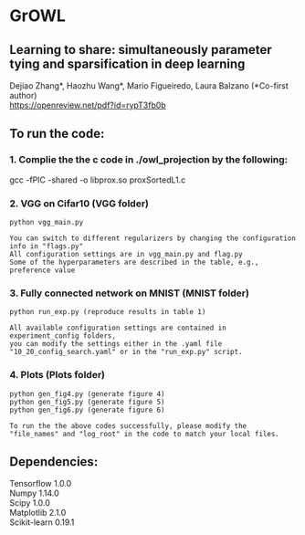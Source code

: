 # GrOWL
## Learning to share: simultaneously parameter tying and sparsification in deep learning

Dejiao Zhang*, Haozhu Wang*, Mario Figueiredo, Laura Balzano (*Co-first author)  
https://openreview.net/pdf?id=rypT3fb0b

## To run the code:
### 1. Complie the the c code in ./owl_projection by the following:
   gcc -fPIC -shared -o libprox.so proxSortedL1.c

### 2. VGG on Cifar10 (VGG folder)
    python vgg_main.py 
    
    You can switch to different regularizers by changing the configuration info in "flags.py"  
    All configuration settings are in vgg_main.py and flag.py  
    Some of the hyperparameters are described in the table, e.g., preference value

### 3. Fully connected network on MNIST (MNIST folder)
    python run_exp.py (reproduce results in table 1)
    
    All available configuration settings are contained in experiment_config folders,   
    you can modify the settings either in the .yaml file "10_20_config_search.yaml" or in the "run_exp.py" script.

### 4. Plots (Plots folder)
    python gen_fig4.py (generate figure 4)
    python gen_fig5.py (generate figure 5)
    python gen_fig6.py (generate figure 6)

    To run the the above codes successfully, please modify the "file_names" and "log_root" in the code to match your local files. 

## Dependencies:
Tensorflow 1.0.0  
Numpy 1.14.0  
Scipy 1.0.0  
Matplotlib 2.1.0  
Scikit-learn 0.19.1  
